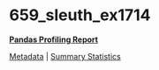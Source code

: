 # 659_sleuth_ex1714

[**Pandas Profiling Report**](https://epistasislab.github.io/pmlb/profile/659_sleuth_ex1714.html)

[Metadata](metadata.yaml) | [Summary Statistics](summary_stats.tsv)

